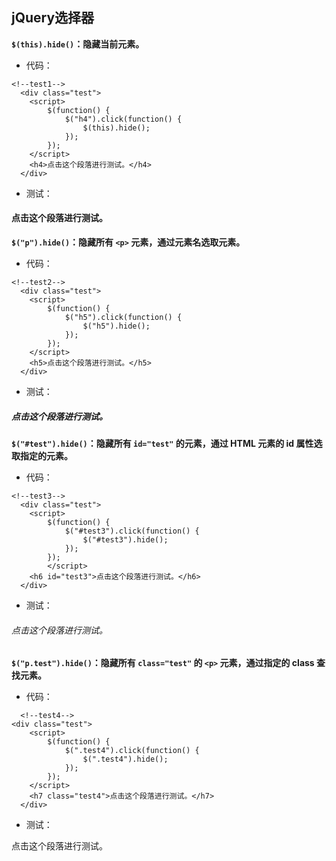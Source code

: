 ##  jQuery选择器

**`$(this).hide()`：隐藏当前元素。**

- 代码：

```
<!--test1-->
  <div class="test">
  	<script>
  		$(function() {
  			$("h4").click(function() {
  				$(this).hide();
  			});
  		});
  	</script>
  	<h4>点击这个段落进行测试。</h4>
  </div>
```

- 测试：

 <!--test1-->
 <div class="test">
  	<script>
  		$(function() {
  			$("h4").click(function() {
  				$(this).hide();
  			});
  		});
  	</script>
  	<h4>点击这个段落进行测试。</h4>
 </div>

 
**`$("p").hide()`：隐藏所有 `<p>` 元素，通过元素名选取元素。**

- 代码：

```
<!--test2-->
  <div class="test">
  	<script>
  		$(function() {
  			$("h5").click(function() {
  				$("h5").hide();
  			});
  		});
  	</script>
  	<h5>点击这个段落进行测试。</h5>
  </div>
```

- 测试：

 <!--test2-->
 <div class="test">
  	<script>
  		$(function() {
  			$("h5").click(function() {
  				$("h5").hide();
  			});
  		});
  	</script>
  	<h5>点击这个段落进行测试。</h5>
 </div>

 
**`$("#test").hide()`：隐藏所有 `id="test"`  的元素，通过 HTML 元素的 id 属性选取指定的元素。**

- 代码：

```
<!--test3-->
  <div class="test">
	<script>
		$(function() {
			$("#test3").click(function() {
				$("#test3").hide();
			});
		});
		</script>
	<h6 id="test3">点击这个段落进行测试。</h6>
  </div>
```

- 测试：

 <!--test3-->
 <div class="test">
	<script>
		$(function() {
			$("#test3").click(function() {
				$("#test3").hide();
			});
		});
	</script>
	<h6 id="test3">点击这个段落进行测试。</h6>
 </div>

 
**`$("p.test").hide()`：隐藏所有 `class="test"` 的 `<p>` 元素，通过指定的 class 查找元素。**

- 代码：

```
  <!--test4-->
<div class="test">
	<script>
		$(function() {
			$(".test4").click(function() {
				$(".test4").hide();
			});
		});
	</script>
	<h7 class="test4">点击这个段落进行测试。</h7>
  </div>
```

- 测试：

 <!--test4-->
 <div class="test">
	<script>
		$(function() {
			$(".test4").click(function() {
				$(".test4").hide();
			});
		});
	</script>
	<h7 class="test4">点击这个段落进行测试。</h7>
 </div>